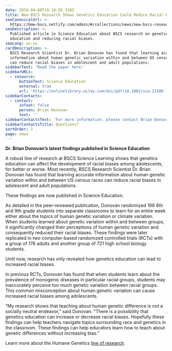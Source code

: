 ```yaml
---
date: 2019-04-08T19:18:55.330Z
title: New BSCS Research Shows Genetics Education Could Reduce Racial Biases
seoCanonicalUrl: >-
  https://bmw-bscs.netlify.com/admin/#/collections/news/new-bscs-research-shows-genetics-education-could-reduce-racial-biases
seoDescription: >-
  Published article in Science Education about BSCS research on genetics
  education and reducing racial biases.
seoLang: en-us
cardDescription: >-
  BSCS Research Scientist Dr. Brian Donovan has found that learning accurate
  information about human genetic variation within and between US census races
  can reduce racial biases in adolescent and adult populations.
sidebarText: 'Read the paper here:'
sidebarURLs:
  - resource:
      buttonText: Science Education
      external: true
      url: 'https://onlinelibrary.wiley.com/doi/pdf/10.1002/sce.21506'
sidebarContacts:
  - contact:
      infoat: false
      person: Brian Donovan
      text: ''
sidebarContactsText: 'For more information, please contact Brian Donovan.'
sidebarContactsTitle: Questions?
sortOrder: 2
page: news
---
```

**Dr. Brian Donovan’s latest findings published in Science Education** 

A robust line of research at BSCS Science Learning shows that genetics education can affect the development of racial biases among adolescents, for better or worse. Most recently, BSCS Research Scientist Dr. Brian Donovan has found that learning accurate information about human genetic variation within and between US census races can reduce racial biases in adolescent and adult populations. 

These findings are now published in Science Education.

As detailed in the peer-reviewed publication, Donovan randomized 166 8th and 9th grade students into separate classrooms to learn for an entire week either about the topics of human genetic variation or climate variation. When students learned about genetic variation within and between groups, it significantly changed their perceptions of human genetic variation and consequently reduced their racial biases. These findings were later replicated in two computer-based randomized controlled trials (RCTs) with a group of 176 adults and another group of 721 high school biology students. 

Until now, research has only revealed how genetics education can lead to increased racial biases. 

In previous RCTs, Donovan has found that when students learn about the prevalence of monogenic diseases in particular racial groups, students may inaccurately perceive too much genetic variation between racial groups. This common misconception about human genetic variation can cause increased racial biases among adolescents. 

“My research shows that teaching about human genetic difference is not a socially neutral endeavor,” said Donovan. “There is a possibility that genetics education can increase or decrease racial biases. Hopefully these findings can help teachers navigate topics surrounding race and genetics in the classroom. These findings can help educators learn how to teach about genetic differences without increasing bias.”

Learn more about the Humane Genetics [line of research](https://bscs.org/our-work/rd-programs/towards-a-more-humane-genetics-education/).
